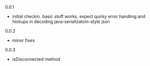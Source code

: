 0.0.1

* initial checkin. basic stuff works, expect quirky error handling and hickups in decoding java-serializatoin-style json

0.0.2

* minor fixes

0.0.3

* isDisconnected method